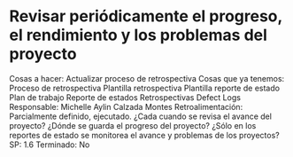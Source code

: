 # Revisar periódicamente el progreso, el rendimiento y los problemas del proyecto

Cosas a hacer: Actualizar proceso de retrospectiva
Cosas que ya tenemos: Proceso de retrospectiva
Plantilla retrospectiva
Plantilla reporte de estado
Plan de trabajo
Reporte de estados
Retrospectivas
Defect Logs
Responsable: Michelle Aylin Calzada Montes
Retroalimentación: Parcialmente definido, ejecutado.
¿Cada cuando se revisa el avance del proyecto?
¿Dónde se guarda el progreso del proyecto?
¿Sólo en los reportes de estado se monitorea el avance y problemas de los proyectos?
SP: 1.6
Terminado: No